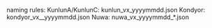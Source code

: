 naming rules:
    KunlunA/KunlunC: kunlun_vx_yyyymmdd.json
    Kondyor: kondyor_vx__yyyymmdd.json
    Nuwa: nuwa_vx_yyyymmdd_*.json

